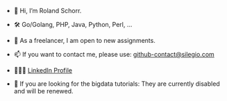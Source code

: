 - 👋 Hi, I’m Roland Schorr.
- 🛠️ Go/Golang, PHP, Java, Python, Perl, ...
- 🔎 As a freelancer, I am open to new assignments.
- 📫 If you want to contact me, please use: github-contact@silegio.com
- 🧑🏼‍💼 [LinkedIn Profile](https://www.linkedin.com/in/roland-schorr-95a795199/)

- 👀 If you are looking for the bigdata tutorials: They are currently disabled and will be renewed.

<!---
art-pub/art-pub is a ✨ special ✨ repository because its `README.md` (this file) appears on your GitHub profile.
You can click the Preview link to take a look at your changes.
--->
